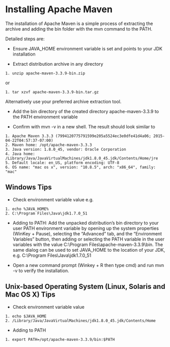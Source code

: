 # Installing Apache Maven

The installation of Apache Maven is a simple process of extracting the archive and adding the bin folder with the mvn command to the PATH.

Detailed steps are:

* Ensure JAVA_HOME environment variable is set and points to your JDK installation

* Extract distribution archive in any directory

```
1. unzip apache-maven-3.3.9-bin.zip
```

or

```
1. tar xzvf apache-maven-3.3.9-bin.tar.gz
```

Alternatively use your preferred archive extraction tool.

* Add the bin directory of the created directory apache-maven-3.3.9 to the PATH environment variable

* Confirm with mvn -v in a new shell. The result should look similar to

```
1. Apache Maven 3.3.3 (7994120775791599e205a5524ec3e0dfe41d4a06; 2015-04-22T04:57:37-07:00)
2. Maven home: /opt/apache-maven-3.3.3
3. Java version: 1.8.0_45, vendor: Oracle Corporation
4. Java home: /Library/Java/JavaVirtualMachines/jdk1.8.0_45.jdk/Contents/Home/jre
5. Default locale: en_US, platform encoding: UTF-8
6. OS name: "mac os x", version: "10.8.5", arch: "x86_64", family: "mac"
```

## Windows Tips

* Check environment variable value e.g.

```
1. echo %JAVA_HOME%
2. C:\Program Files\Java\jdk1.7.0_51
```

* Adding to PATH: Add the unpacked distribution’s bin directory to your user PATH environment variable by opening up the system properties (WinKey + Pause), selecting the “Advanced” tab, and the “Environment Variables” button, then adding or selecting the PATH variable in the user variables with the value C:\Program Files\apache-maven-3.3.9\bin. The same dialog can be used to set JAVA_HOME to the location of your JDK, e.g. C:\Program Files\Java\jdk1.7.0_51

* Open a new command prompt (Winkey + R then type cmd) and run mvn -v to verify the installation.

## Unix-based Operating System (Linux, Solaris and Mac OS X) Tips

* Check environment variable value

```
1. echo $JAVA_HOME
2. /Library/Java/JavaVirtualMachines/jdk1.8.0_45.jdk/Contents/Home
```

* Adding to PATH

```
1. export PATH=/opt/apache-maven-3.3.9/bin:$PATH
```
